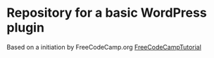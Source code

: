 # Repository for a basic WordPress plugin

Based on a initiation by FreeCodeCamp.org
[FreeCodeCampTutorial](https://www.youtube.com/watch?v=IPo71JPKUmg)